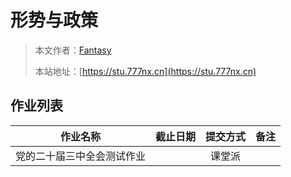 # 形势与政策

> 本文作者：[Fantasy](https://www.777nx.cn/personal/about/)
>
> 本站地址：[https://stu.777nx.cn](https://stu.777nx.cn)

## 作业列表

|          作业名称          | 截止日期 | 提交方式 | 备注 |
| :------------------------: | :------: | :------: | :--: |
| 党的二十届三中全会测试作业 |          |  课堂派  |      |
